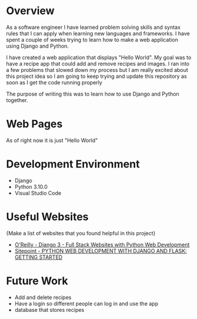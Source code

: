 # Overview

As a software engineer I have learned problem solving skills and syntax rules that I can apply when learning new languages and frameworks. I have spent a couple of weeks trying to learn how to make a web application using Django and Python.

I have created a web application that displays "Hello World". 
My goal was to have a recipe app that could add and remove recipes and images. I ran into a few problems that slowed down my process but I am really excited about this project idea so I am going to keep trying and update this repository as soon as I get the code running properly

The purpose of writing this was to learn how to use Django and Python together.


# Web Pages

As of right now it is just "Hello World"

# Development Environment
* Django
* Python 3.10.0
* Visual Studio Code

# Useful Websites

{Make a list of websites that you found helpful in this project}
* [O'Reilly - Django 3 - Full Stack Websites with Python Web Development](https://learning.oreilly.com/videos/django-3/9781801818148/)
* [Sitepoint - PYTHON WEB DEVELOPMENT WITH DJANGO AND FLASK: GETTING STARTED](https://www.sitepoint.com/premium/books/python-web-development-with-django-and-flask-getting-started/read/1/)

# Future Work

* Add and delete recipes 
* Have a login so different people can log in and use the app
* database that stores recipes

